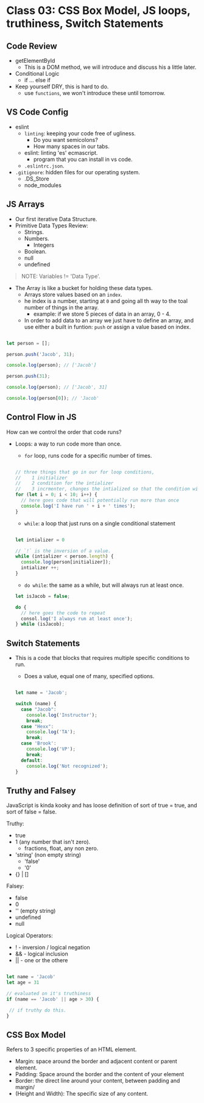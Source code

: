 # Class 03: CSS Box Model, JS loops, truthiness, Switch Statements

## Code Review

* getElementById
  * This is a DOM method, we will introduce and discuss his a little later.
* Conditional Logic
  * if ... else if
* Keep yourself DRY, this is hard to do.
  * use `functions`, we won't introduce these until tomorrow.

## VS Code Config

* eslint
  * `linting`: keeping your code free of ugliness.
    * Do you want semicolons?
    * How many spaces in our tabs.
  * eslint: linting 'es' ecmascript.
    * program that you can install in vs code.
  * `.eslintrc.json`.
* `.gitignore`: hidden files for our operating system.
  * .DS_Store
  * node_modules

## JS Arrays

* Our first iterative Data Structure.
* Primitive Data Types Review:
  * Strings.
  * Numbers.
    * Integers
  * Boolean.
  * null
  * undefined

 > NOTE: Variables != 'Data Type'.

* The Array is like a bucket for holding these data types.
  * Arrays store values based on an `index`.
  * he index is a number, starting at `0` and going all th way to the toal number of things in the array.
    * example: if we store 5 pieces of data in an array, 0 - 4.
  * In order to add data to an array we just have to define an array, and use either a built in funtion: `push` or assign a value based on index.

```js

let person = [];

person.push('Jacob', 31);

console.log(person); // ['Jacob']

person.push(31);

console.log(person); // ['Jacob', 31]

console.log(person[0]); // 'Jacob'

```

## Control Flow in JS

How can we control the order that code runs?

* Loops: a way to run code more than once.
  * `for` loop, runs code for a specific number of times.

  ```js

  // three things that go in our for loop conditions,
  //    1 initializer
  //    2 condition for the intializer
  //    3 incrmenter, changes the intialized so that the condition will eventually be false.
  for (let i = 0; i < 10; i++) {
    // here goes code that will potentially run more than once
    console.log('I have run ' + i + ' times');
  }

  ```

  * `while`: a loop that just runs on a single conditional statement

  ```js

  let intializer = 0

  // `!` is the inversion of a value.
  while (intializer < person.length) {
    console.log(person[initializer]);
    intializer ++;
  }

  ```

  * `do while`: the same as a while, but will always run at least once.

  ```js
  let isJacob = false;

  do {
    // here goes the code to repeat
    consol.log('I always run at least once');
  } while (isJacob);

  ```

## Switch Statements

* This is a code that blocks that requires multiple specific conditions to run.
  * Does a value, equal one of many, specified options.

  ```js

  let name = 'Jacob';

  switch (name) {
    case "Jacob":
      console.log('Instructor');
      break;
    case "Hexx":
      console.log('TA');
      break;
    case 'Brook':
      console.log('VP');
      break;
    default:
      console.log('Not recognized');
  }

  ```

## Truthy and Falsey

JavaScript is kinda kooky and has loose definition of sort of true = true, and sort of false = false.

Truthy:
 * true
 * 1 (any number that isn't zero).
   * fractions, float, any non zero.
 * 'string' (non empty string)
   * 'false'
   * '0'
 * {} | []

Falsey:
 * false 
 * 0 
 * '' (empty string)
 * undefined
 * null


Logical Operators:

* ! - inversion / logical negation
* && - logical inclusion
* || - one or the othere

```js

let name = 'Jacob'
let age = 31

// evaluated on it's truthiness
if (name == 'Jacob' || age > 30) {

 // if truthy do this.
}

```

## CSS Box Model

Refers to 3 specific properties of an HTML element.

* Margin: space around the border and adjacent content or parent element.
* Padding: Space around the border and the content of your element
* Border: the direct line around your content, between padding and margin/
* (Height and Width): The specific size of any content.
